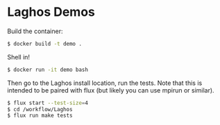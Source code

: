 # Laghos Demos

Build the container:

```bash
$ docker build -t demo .
```

Shell in!

```bash
$ docker run -it demo bash
```

Then go to the Laghos install location, run the tests. Note that this is intended
to be paired with flux (but likely you can use mpirun or similar).

```bash
$ flux start --test-size=4
$ cd /workflow/Laghos 
$ flux run make tests
```
